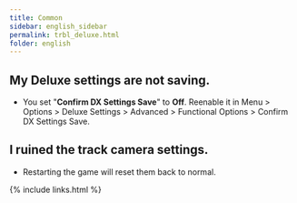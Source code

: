 ```yaml
---
title: Common
sidebar: english_sidebar
permalink: trbl_deluxe.html
folder: english
---
```


## My Deluxe settings are not saving.
* You set "**Confirm DX Settings Save**" to **Off**. Reenable it in Menu > Options > Deluxe Settings > Advanced > Functional Options > Confirm DX Settings Save.

## I ruined the track camera settings.
 * Restarting the game will reset them back to normal.

{% include links.html %}